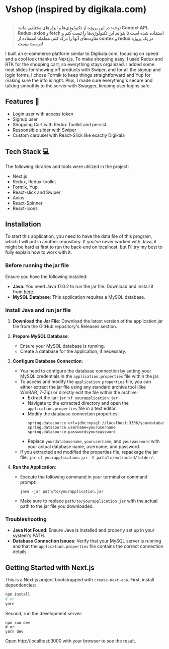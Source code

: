 # Vshop (inspired by digikala.com)
<img src="https://github.com/AbbasVaziri/Vshop/assets/122804004/68b5b0f9-4d02-49b1-bf56-4155b6a440f4" alt="">

> **توجه: در این پروژه از تکنولوژی‌ها و ابزارهای مختلفی مانند Context API، Redux، axios و fetch استفاده شده است تا بتوانم این تکنولوژی‌ها را تست کنم و تفاوت‌های آنها را درک کنم. مطمئنا استفاده از contex و redux در یک پروژه درست نیست!**


I built an e-commerce platform similar to Digikala.com, focusing on speed and a cool look thanks to Next.js. To make shopping easy, I used Redux and RTK for the shopping cart, so everything stays organized. I added some neat slides for showing off products with Swiper, and for all the signup and login forms, I chose Formik to keep things straightforward and Yup for making sure the info is right. Plus, I made sure everything's secure and talking smoothly to the server with Swagger, keeping user logins safe.

## Features 🚀

- Login user with access token
- Signup user
- Shopping Cart with Redux Toolkit and persist
- Responsible slider with Swiper
- Custom carousel with React-Slick like exactly Digikala

## Tech Stack 💻

The following libraries and tools were utilized in the project:

- Next.js
- Redux, Redux-toolkit
- Formik, Yup
- React-slick and Swiper
- Axios
- React-Spinner
- React-icons

## Installation

To start this application, you need to have the data file of this program, which I will put in another repository. If you've never worked with Java, it might be hard at first to run the back-end on localhost, but I'll try my best to fully explain how to work with it.

### Before running the jar file

Ensure you have the following installed:

- **Java**: You need Java 17.0.2 to run the jar file. Download and install it from [here](https://www.oracle.com/java/technologies/javase/jdk17-archive-downloads.html).
- **MySQL Database**: This application requires a MySQL database.

### Install Java and run jar file

1. **Download the Jar File**: Download the latest version of the application jar file from the GitHub repository's Releases section.

2. **Prepare MySQL Database**:
   - Ensure your MySQL database is running.
   - Create a database for the application, if necessary.

3. **Configure Database Connection**:
   - You need to configure the database connection by setting your MySQL credentials in the `application.properties` file within the jar.
   - To access and modify the `application.properties` file, you can either extract the jar file using any standard archive tool (like WinRAR, 7-Zip) or directly edit the file within the archive:
     - Extract the jar: `jar xf yourapplication.jar`
     - Navigate to the extracted directory and open the `application.properties` file in a text editor.
     - Modify the database connection properties:
       ```
       spring.datasource.url=jdbc:mysql://localhost:3306/yourdatabasename
       spring.datasource.username=yourusername
       spring.datasource.password=yourpassword
       ```
     - Replace `yourdatabasename`, `yourusername`, and `yourpassword` with your actual database name, username, and password.
   - If you extracted and modified the properties file, repackage the jar file: `jar cf yourapplication.jar -C path/to/extracted/folder/`.

4. **Run the Application**:
   - Execute the following command in your terminal or command prompt:
     ```
     java -jar path/to/yourapplication.jar
     ```
   - Make sure to replace `path/to/yourapplication.jar` with the actual path to the jar file you downloaded.

### Troubleshooting

- **Java Not Found**: Ensure Java is installed and properly set up in your system's PATH.
- **Database Connection Issues**: Verify that your MySQL server is running and that the `application.properties` file contains the correct connection details.

## Getting Started with Next.js

This is a Next.js project bootstrapped with `create-next-app`. First, install dependencies:

```bash
npm install
# or
yarn
```

Second, run the development server:
```
npm run dev
# or
yarn dev
```
Open http://localhost:3000 with your browser to see the result.

